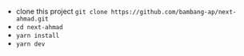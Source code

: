 - clone this project `git clone https://github.com/bambang-ap/next-ahmad.git`
- `cd next-ahmad`
- `yarn install`
- `yarn dev`